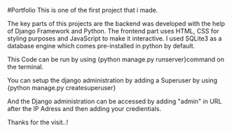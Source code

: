 #Portfolio
This is one of the first project that i made.

The key parts of this projects are the backend was developed with the help of Django Framework and Python.
The frontend part uses HTML, CSS for styling purposes and JavaScript to make it interactive.
I used SQLite3 as a database engine which comes pre-installed in python by default.

This Code can be run by using {python manage.py runserver}command on the terminal.

You can setup the django administration by adding a Superuser by using {python manage.py createsuperuser}

And the Django administration can be accessed by adding "admin" in URL after the IP Adress and then adding your credientials.

Thanks for the visit..!
